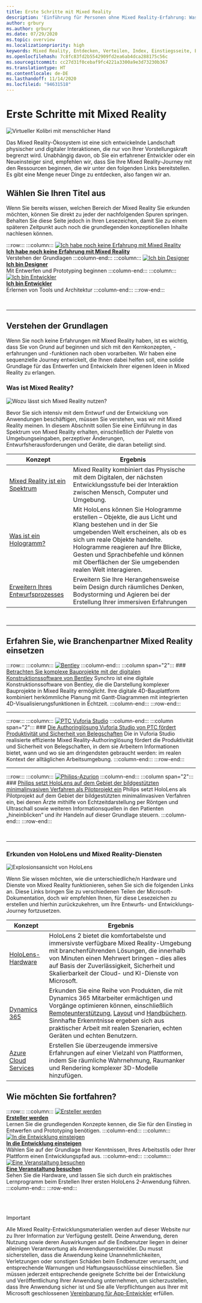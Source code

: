 ```yaml
---
title: Erste Schritte mit Mixed Reality
description: 'Einführung für Personen ohne Mixed Reality-Erfahrung: Was ist es, und welche Funktionen bietet es?'
author: grbury
ms.author: grbury
ms.date: 07/29/2020
ms.topic: overview
ms.localizationpriority: high
keywords: Mixed Reality, Entdecken, Verteilen, Index, Einstiegsseite, Entwurf, Entwicklung, Tutorials, Beispiel-Apps, Grundlagen, Fallstudien, Ressourcen, HoloLens-Vorgehensweise, Open-Source-Projekte
ms.openlocfilehash: 7c8fc83fd2b5542909fd2ea6ab4dca288175c56c
ms.sourcegitcommit: cc27d31f0cebaf9fc4221a3300a9e3d73230b367
ms.translationtype: HT
ms.contentlocale: de-DE
ms.lasthandoff: 11/14/2020
ms.locfileid: "94631518"
---
```

# <a name="get-started-with-mixed-reality"></a>Erste Schritte mit Mixed Reality

![Virtueller Kolibri mit menschlicher Hand](images/01_MixedReality.png)

Das Mixed Reality-Ökosystem ist eine sich entwickelnde Landschaft physischer und digitaler Interaktionen, die nur von Ihrer Vorstellungskraft begrenzt wird. Unabhängig davon, ob Sie ein erfahrener Entwickler oder ein Neueinsteiger sind, empfehlen wir, dass Sie Ihre Mixed Reality-Journey mit den Ressourcen beginnen, die wir unter den folgenden Links bereitstellen. Es gibt eine Menge neuer Dinge zu entdecken, also fangen wir an. 

## <a name="choose-your-track"></a>Wählen Sie Ihren Titel aus

Wenn Sie bereits wissen, welchen Bereich der Mixed Reality Sie erkunden möchten, können Sie direkt zu jeder der nachfolgenden Spuren springen. Behalten Sie diese Seite jedoch in Ihren Lesezeichen, damit Sie zu einem späteren Zeitpunkt auch noch die grundlegenden konzeptionellen Inhalte nachlesen können.

:::row:::
    :::column:::
       [![Ich habe noch keine Erfahrung mit Mixed Reality](images/Tile-New.jpg)](#understand-the-basics)<br>
        **[Ich habe noch keine Erfahrung mit Mixed Reality](#understand-the-basics)**<br>
        Verstehen der Grundlagen
    :::column-end:::
    :::column:::
       [![Ich bin Designer](images/Tile-Create.jpg)](../design/design.md)<br>
        **[Ich bin Designer](../design/design.md)**<br>
        Mit Entwerfen und Prototyping beginnen
    :::column-end:::
    :::column:::
       [![Ich bin Entwickler](images/Tile-Develop.jpg)](../develop/development.md)<br>
        **[Ich bin Entwickler](../develop/development.md)**<br>
        Erlernen von Tools und Architektur
    :::column-end:::
:::row-end:::

<br>

---

## <a name="understand-the-basics"></a>Verstehen der Grundlagen

Wenn Sie noch keine Erfahrungen mit Mixed Reality haben, ist es wichtig, dass Sie von Grund auf beginnen und sich mit den Kernkonzepten, -erfahrungen und -funktionen nach oben vorarbeiten. Wir haben eine sequenzielle Journey entwickelt, die Ihnen dabei helfen soll, eine solide Grundlage für das Entwerfen und Entwickeln Ihrer eigenen Ideen in Mixed Reality zu erlangen.

### <a name="what-is-mixed-reality"></a>Was ist Mixed Reality?

![Wozu lässt sich Mixed Reality nutzen?](images/HLS19_remoteAssistHologram_001.jpg)

Bevor Sie sich intensiv mit dem Entwurf und der Entwicklung von Anwendungen beschäftigen, müssen Sie verstehen, was wir mit Mixed Reality meinen. In diesem Abschnitt sollen Sie eine Einführung in das Spektrum von Mixed Reality erhalten, einschließlich der Palette von Umgebungseingaben, perzeptiver Änderungen, Entwurfsherausforderungen und Geräte, die daran beteiligt sind. 

|  Konzept  |  Ergebnis  |
| --- | --- |
| [Mixed Reality ist ein Spektrum](../discover/mixed-reality.md) | Mixed Reality kombiniert das Physische mit dem Digitalen, der nächsten Entwicklungsstufe bei der Interaktion zwischen Mensch, Computer und Umgebung. |
| [Was ist ein Hologramm?](../discover/hologram.md) | Mit HoloLens können Sie Hologramme erstellen – Objekte, die aus Licht und Klang bestehen und in der Sie umgebenden Welt erscheinen, als ob es sich um reale Objekte handelte. Hologramme reagieren auf Ihre Blicke, Gesten und Sprachbefehle und können mit Oberflächen der Sie umgebenden realen Welt interagieren. |
| [Erweitern Ihres Entwurfsprozesses](../discover/case-study-expanding-the-design-process-for-mixed-reality.md) | Erweitern Sie Ihre Herangehensweise beim Design durch räumliches Denken, Bodystorming und Agieren bei der Erstellung Ihrer immersiven Erfahrungen  |

<br>

---

## <a name="see-how-industry-partners-are-using-mixed-reality"></a>Erfahren Sie, wie Branchenpartner Mixed Reality einsetzen

:::row:::
    :::column:::
       [![Bentley](images/Bentley-Synchro1.jpg)](https://binged.it/31AR3kP)
    :::column-end:::
    :::column span="2":::
        ### <a name="view-complex-construction-projects-with-bentleys-digital-construction-software"></a>[Betrachten Sie komplexe Bauprojekte mit der digitalen Konstruktionssoftware von Bentley](https://binged.it/31AR3kP)
        Synchro ist eine digitale Konstruktionssoftware von Bentley, die die Darstellung komplexer Bauprojekte in Mixed Reality ermöglicht. Ihre digitale 4D-Bauplattform kombiniert herkömmliche Planung mit Gantt-Diagrammen mit integrierten 4D-Visualisierungsfunktionen in Echtzeit.
    :::column-end:::
:::row-end:::

---

:::row:::
    :::column:::
       [![PTC Vuforia Studio](images/PTC-Vuforia-Studio1.jpg)](https://binged.it/31ARrjh)
    :::column-end:::
    :::column span="2":::
        ### <a name="ptcs-vuforia-studio-authoring-solution-promotes-workforce-productivity-and-safety"></a>[Die Authoringlösung Vuforia Studio von PTC fördert Produktivität und Sicherheit von Belegschaften](https://binged.it/31ARrjh)
        Die in Vuforia Studio realisierte effiziente Mixed Reality-Authoringlösung fördert die Produktivität und Sicherheit von Belegschaften, in dem sie Arbeitern Informationen bietet, wann und wo sie am dringendsten gebraucht werden: im realen Kontext der alltäglichen Arbeitsumgebung.
    :::column-end:::
:::row-end:::

---

:::row:::
    :::column:::
       [![Philips-Azurion](images/Philips-Azurion1.jpg)](https://binged.it/31B1RiR)
    :::column-end:::
    :::column span="2":::
        ### <a name="philips-is-piloting-hololens-in-the-domain-of-image-guided-minimally-invasive-procedures"></a>[Philips setzt HoloLens auf dem Gebiet der bildgestützten minimalinvasiven Verfahren als Pilotprojekt ein](https://binged.it/31B1RiR)
        Philips setzt HoloLens als Pilotprojekt auf dem Gebiet der bildgestützten minimalinvasiven Verfahren ein, bei denen Ärzte mithilfe von Echtzeitdarstellung per Röntgen und Ultraschall sowie weiteren Informationsquellen in den Patienten „hineinblicken“ und ihr Handeln auf dieser Grundlage steuern.
    :::column-end:::
:::row-end:::

<br>

---

### <a name="explore-hololens-and-mixed-reality-services"></a>Erkunden von HoloLens und Mixed Reality-Diensten

![Explosionsansicht von HoloLens](images/HoloLens2_ExplodedView_8k.png)

Wenn Sie wissen möchten, wie die unterschiedliche/n Hardware und Dienste von Mixed Reality funktionieren, sehen Sie sich die folgenden Links an. Diese Links bringen Sie zu verschiedenen Teilen der Microsoft-Dokumentation, doch wir empfehlen Ihnen, für diese Lesezeichen zu erstellen und hierhin zurückzukehren, um Ihre Entwurfs- und Entwicklungs-Journey fortzusetzen.

|  Konzept  |  Ergebnis  |
| --- | --- |
| [HoloLens-Hardware](https://www.microsoft.com//hololens/hardware) | HoloLens 2 bietet die komfortabelste und immersivste verfügbare Mixed Reality-Umgebung mit branchenführenden Lösungen, die innerhalb von Minuten einen Mehrwert bringen – dies alles auf Basis der Zuverlässigkeit, Sicherheit und Skalierbarkeit der Cloud- und KI-Dienste von Microsoft. |
| [Dynamics 365](https://dynamics.microsoft.com/mixed-reality/overview/) | Erkunden Sie eine Reihe von Produkten, die mit Dynamics 365 Mitarbeiter ermächtigen und Vorgänge optimieren können, einschließlich [Remoteunterstützung](https://docs.microsoft.com/dynamics365/mixed-reality/remote-assist/ra-overview), [Layout](https://docs.microsoft.com/dynamics365/mixed-reality/layout/) und [Handbüchern](https://docs.microsoft.com/dynamics365/mixed-reality/guides/). Sinnhafte Erkenntnisse ergeben sich aus praktischer Arbeit mit realen Szenarien, echten Geräten und echten Benutzern. |
| [Azure Cloud Services](../develop/mixed-reality-cloud-services.md) | Erstellen Sie überzeugende immersive Erfahrungen auf einer Vielzahl von Plattformen, indem Sie räumliche Wahrnehmung, Raumanker und Rendering komplexer 3D-Modelle hinzufügen. |

## <a name="what-would-you-like-to-do-next"></a>Wie möchten Sie fortfahren?

:::row:::
    :::column:::
        [![Ersteller werden](images/icon-design.png)](../design/design.md)<br>
        **[Ersteller werden](../design/design.md)**<br>
        Lernen Sie die grundlegenden Konzepte kennen, die Sie für den Einstieg in Entwerfen und Prototyping benötigen.
    :::column-end:::
        :::column:::
        [![In die Entwicklung einsteigen](images/icon-developer.png)](../develop/development.md)<br>
        **[In die Entwicklung einsteigen](../develop/development.md)**<br>
        Wählen Sie auf der Grundlage Ihrer Kenntnissen, Ihres Arbeitsstils oder Ihrer Plattform einen Entwicklungspfad aus.
    :::column-end:::
    :::column:::
        [![Eine Veranstaltung besuchen](images/icon-calendar.jpg)](../whats-new/sf-academy-events.md)<br>
        **[Eine Veranstaltung besuchen](../whats-new/sf-academy-events.md)**<br>
        Sehen Sie die Hardware, und lassen Sie sich durch ein praktisches Lernprogramm beim Erstellen Ihrer ersten HoloLens 2-Anwendung führen.
    :::column-end:::
:::row-end:::


<br>

<br>

>[!IMPORTANT]
>Alle Mixed Reality-Entwicklungsmaterialien werden auf dieser Website nur zu Ihrer Information zur Verfügung gestellt. Deine Anwendung, deren Nutzung sowie deren Auswirkungen auf die Endbenutzer liegen in deiner alleinigen Verantwortung als Anwendungsentwickler. Du musst sicherstellen, dass die Anwendung keine Unannehmlichkeiten, Verletzungen oder sonstigen Schäden beim Endbenutzer verursacht, und entsprechende Warnungen und Haftungsausschlüsse einschließen. Sie müssen jederzeit entsprechende geeignete Schritte bei der Entwicklung und Veröffentlichung Ihrer Anwendung unternehmen, um sicherzustellen, dass Ihre Anwendung sicher ist und Sie alle Verpflichtungen aus Ihrer mit Microsoft geschlossenen [Vereinbarung für App-Entwickler](https://docs.microsoft.com/legal/windows/agreements/app-developer-agreement) erfüllen.

